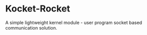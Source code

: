 # Kocket-Rocket

A simple lightweight kernel module - user program socket based communication solution.
